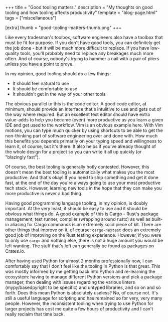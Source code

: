 +++
title = "Good tooling matters."
description = "My thoughts on good tooling and how tooling affects productivity"
template = "blog-page.html"
tags = ["miscellaneous"]

[extra]
thumb = "good-tooling-matters-thumb.png"
+++

Like every tradesman's toolbox, software engineers also have a toolbox that must be fit for purpose. If you don't have good tools, you can definitely get the job done - but it will be much more difficult to replace. If you have low-quality tools, you'll probably need to replace any breakages much more often. And of course, nobody's trying to hammer a nail with a pair of pliers unless you have a point to prove.

In my opinion, good tooling should do a few things:
- It should feel natural to use
- It should be comfortable to use
- It shouldn't get in the way of your other tools

The obvious parallel to this is the code editor. A good code editor, at minimum, should provide an interface that's intuiitive to use and gets out of the way where required. But an excellent text editor should have extra value-adds to help you become (even) more productive as you learn a given IDE and get used to the workflow. Vim is an obvious example here. With Vim motions, you can type much quicker by using shortcuts to be able to get the non-thinking part of software engineering over and done with. How much this benefits you depends primarily on your typing speed and willingness to learn it, of course, but it's there. It also helps if you've already thought of the whole design for a project so you can write it all up quickly (or "blazingly fast").

Of course, the best tooling is generally hotly contested. However, this doesn't mean the best tooling is automatically what makes you the most productive. And that's okay! If you need to ship something and get it done fast, at the end of the day you're always going to use your most productive tech stack. However, learning new tools in the hope that they can make you more productive is never a bad thing.

Having good programming language tooling, in my opinion, is doubly important. At the very least, it should be easy to use and it should be obvious what things do. A good example of this is Cargo - Rust's package management, test runner, compiler (wrapping around rustc) as well as built-in aliasing for Cargo commands is an extremely solid piece of kit. There are other things that improve on it, of course: `cargo-nextest` does an extremely good job of improving on the Rust testing experience. However, if you were to only use `cargo` and nothing else, there is not a huge amount you would be left wanting. The stuff that's left can generally be found as packages on Crates.io. 

After having used Python for almost 2 months professionally now, I can comfortably say that I don't feel like the tooling in Python is that great. This was mostly informed by me getting back into Python and re-learning the ecosystem: having to manage different Python versions and pick a package manager, then dealing with issues regarding the various linters (mypy/basedpyright to be specific) and untyped libraries, and so on and so forth. Does this mean Python is absolutely useless? No, of course not. It's still a useful language for scripting and has remained so for very, very many people. However, the inconsistent tooling when trying to use Python for larger projects has cost me quite a few hours of productivity and I can't really reclaim that time back.


